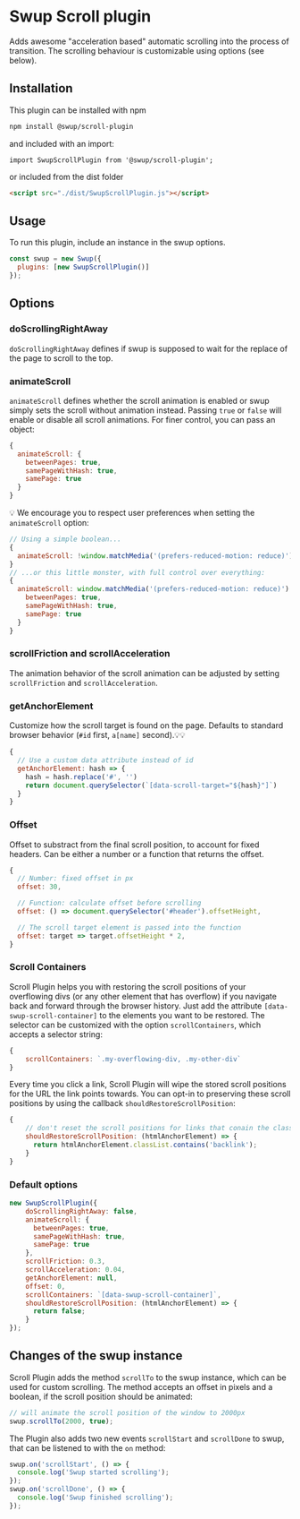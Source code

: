 # Swup Scroll plugin

Adds awesome "acceleration based" automatic scrolling into the process of transition. The scrolling behaviour is customizable using options (see below).

## Installation

This plugin can be installed with npm

```bash
npm install @swup/scroll-plugin
```

and included with an import:

```shell
import SwupScrollPlugin from '@swup/scroll-plugin';
```

or included from the dist folder

```html
<script src="./dist/SwupScrollPlugin.js"></script>
```

## Usage

To run this plugin, include an instance in the swup options.

```javascript
const swup = new Swup({
  plugins: [new SwupScrollPlugin()]
});
```

## Options

### doScrollingRightAway

`doScrollingRightAway` defines if swup is supposed to wait for the replace of the page to scroll to the top.

### animateScroll

`animateScroll` defines whether the scroll animation is enabled or swup simply sets the scroll
without animation instead. Passing `true` or `false` will enable or disable all scroll animations.
For finer control, you can pass an object:

```javascript
{
  animateScroll: {
    betweenPages: true,
    samePageWithHash: true,
    samePage: true
  }
}
```
💡 We encourage you to respect user preferences when setting the `animateScroll` option:
```javascript
// Using a simple boolean...
{
  animateScroll: !window.matchMedia('(prefers-reduced-motion: reduce)').matches
}
// ...or this little monster, with full control over everything:
{
  animateScroll: window.matchMedia('(prefers-reduced-motion: reduce)').matches ? false : {
    betweenPages: true,
    samePageWithHash: true,
    samePage: true
  }
}
```

### scrollFriction and scrollAcceleration

The animation behavior of the scroll animation can be adjusted by setting `scrollFriction` and `scrollAcceleration`.

### getAnchorElement

Customize how the scroll target is found on the page. Defaults to standard browser behavior (`#id` first, `a[name]` second).💡💡

```javascript
{
  // Use a custom data attribute instead of id
  getAnchorElement: hash => {
    hash = hash.replace('#', '')
    return document.querySelector(`[data-scroll-target="${hash}"]`)
  }
}
```

### Offset

Offset to substract from the final scroll position, to account for fixed headers. Can be either a number or a function that returns the offset.

```javascript
{
  // Number: fixed offset in px
  offset: 30,

  // Function: calculate offset before scrolling
  offset: () => document.querySelector('#header').offsetHeight,

  // The scroll target element is passed into the function
  offset: target => target.offsetHeight * 2,
}
```

### Scroll Containers

Scroll Plugin helps you with restoring the scroll positions of your overflowing divs (or any other element that has overflow) if you navigate back and forward through the browser history. Just add the attribute `[data-swup-scroll-container]` to the elements you want to be restored. The selector can be customized with the option `scrollContainers`, which accepts a selector string:

```js
{
    scrollContainers: `.my-overflowing-div, .my-other-div`
}
```

Every time you click a link, Scroll Plugin will wipe the stored scroll positions for the URL the link points towards. You can opt-in to preserving these scroll positions by using the callback `shouldRestoreScrollPosition`:

```js
{
    // don't reset the scroll positions for links that conain the class "backlink"
    shouldRestoreScrollPosition: (htmlAnchorElement) => {
      return htmlAnchorElement.classList.contains('backlink');
    }
}
```

### Default options

```javascript
new SwupScrollPlugin({
    doScrollingRightAway: false,
    animateScroll: {
      betweenPages: true,
      samePageWithHash: true,
      samePage: true
    },
    scrollFriction: 0.3,
    scrollAcceleration: 0.04,
    getAnchorElement: null,
    offset: 0,
    scrollContainers: `[data-swup-scroll-container]`,
    shouldRestoreScrollPosition: (htmlAnchorElement) => {
      return false;
    }
});
```

## Changes of the swup instance

Scroll Plugin adds the method `scrollTo` to the swup instance, which can be used for custom scrolling.
The method accepts an offset in pixels and a boolean, if the scroll position should be animated:

```js
// will animate the scroll position of the window to 2000px
swup.scrollTo(2000, true);
```

The Plugin also adds two new events `scrollStart` and `scrollDone` to swup, that can be listened to with the `on` method:

```js
swup.on('scrollStart', () => {
  console.log('Swup started scrolling');
});
swup.on('scrollDone', () => {
  console.log('Swup finished scrolling');
});
```
